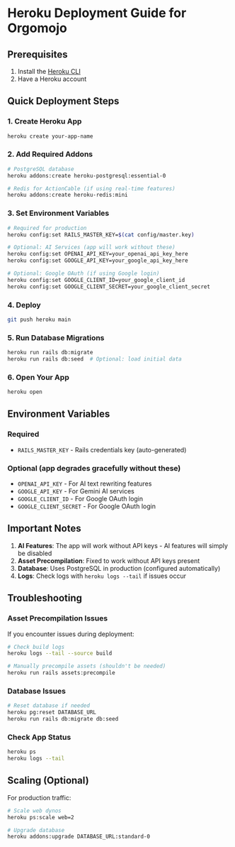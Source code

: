 # Heroku Deployment Guide for Orgomojo

## Prerequisites

1. Install the [Heroku CLI](https://devcenter.heroku.com/articles/heroku-cli)
2. Have a Heroku account

## Quick Deployment Steps

### 1. Create Heroku App
```bash
heroku create your-app-name
```

### 2. Add Required Addons
```bash
# PostgreSQL database
heroku addons:create heroku-postgresql:essential-0

# Redis for ActionCable (if using real-time features)
heroku addons:create heroku-redis:mini
```

### 3. Set Environment Variables
```bash
# Required for production
heroku config:set RAILS_MASTER_KEY=$(cat config/master.key)

# Optional: AI Services (app will work without these)
heroku config:set OPENAI_API_KEY=your_openai_api_key_here
heroku config:set GOOGLE_API_KEY=your_google_api_key_here

# Optional: Google OAuth (if using Google login)
heroku config:set GOOGLE_CLIENT_ID=your_google_client_id
heroku config:set GOOGLE_CLIENT_SECRET=your_google_client_secret
```

### 4. Deploy
```bash
git push heroku main
```

### 5. Run Database Migrations
```bash
heroku run rails db:migrate
heroku run rails db:seed  # Optional: load initial data
```

### 6. Open Your App
```bash
heroku open
```

## Environment Variables

### Required
- `RAILS_MASTER_KEY` - Rails credentials key (auto-generated)

### Optional (app degrades gracefully without these)
- `OPENAI_API_KEY` - For AI text rewriting features
- `GOOGLE_API_KEY` - For Gemini AI services  
- `GOOGLE_CLIENT_ID` - For Google OAuth login
- `GOOGLE_CLIENT_SECRET` - For Google OAuth login

## Important Notes

1. **AI Features**: The app will work without API keys - AI features will simply be disabled
2. **Asset Precompilation**: Fixed to work without API keys present
3. **Database**: Uses PostgreSQL in production (configured automatically)
4. **Logs**: Check logs with `heroku logs --tail` if issues occur

## Troubleshooting

### Asset Precompilation Issues
If you encounter issues during deployment:
```bash
# Check build logs
heroku logs --tail --source build

# Manually precompile assets (shouldn't be needed)
heroku run rails assets:precompile
```

### Database Issues
```bash
# Reset database if needed
heroku pg:reset DATABASE_URL
heroku run rails db:migrate db:seed
```

### Check App Status
```bash
heroku ps
heroku logs --tail
```

## Scaling (Optional)

For production traffic:
```bash
# Scale web dynos
heroku ps:scale web=2

# Upgrade database
heroku addons:upgrade DATABASE_URL:standard-0
```
